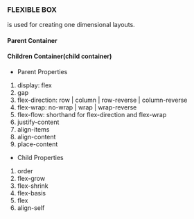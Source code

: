 ### FLEXIBLE BOX
is used for creating one dimensional layouts.
#### Parent Container
#### Children Container(child container)

- Parent Properties
1. display: flex
2. gap
3. flex-direction: row | column | row-reverse | column-reverse
4. flex-wrap: no-wrap | wrap | wrap-reverse
5. flex-flow: shorthand for flex-direction and flex-wrap
6. justify-content
7. align-items
8. align-content
9. place-content

- Child Properties
1. order
2. flex-grow
3. flex-shrink
4. flex-basis
5. flex
6. align-self